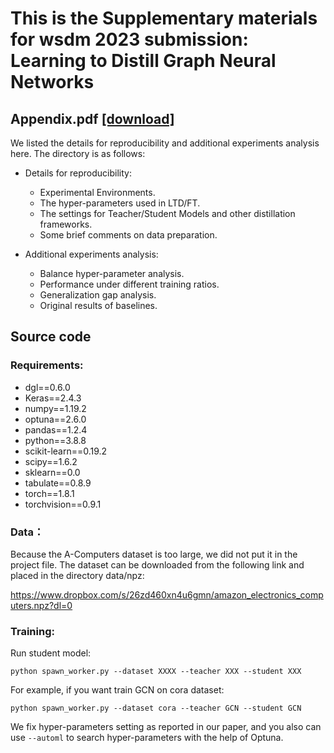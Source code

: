 # This is the Supplementary materials for wsdm 2023 submission: Learning to Distill Graph Neural Networks

## Appendix.pdf [[download]](https://github.com/ltd-wsdm/ltd-code/archive/refs/heads/main.zip)

We listed the details for reproducibility and additional experiments analysis here. The directory is as follows:  
- Details for reproducibility:
  -  Experimental Environments.
  -  The hyper-parameters used in LTD/FT.
  -  The settings for Teacher/Student Models and other distillation frameworks.
  -  Some brief comments on data preparation.

- Additional experiments analysis:
  -  Balance hyper-parameter analysis. 
  -  Performance under different training ratios.
  -  Generalization gap analysis.
  -  Original results of baselines.

## Source code

### Requirements:

- dgl==0.6.0
- Keras==2.4.3
- numpy==1.19.2
- optuna==2.6.0
- pandas==1.2.4
- python==3.8.8
- scikit-learn==0.19.2
- scipy==1.6.2
- sklearn==0.0
- tabulate==0.8.9
- torch==1.8.1
- torchvision==0.9.1

### Data：
Because the A-Computers dataset is too large, we did not put it in the project file. The dataset can be downloaded from the following link and placed in the directory data/npz:

https://www.dropbox.com/s/26zd460xn4u6gmn/amazon_electronics_computers.npz?dl=0

### Training:

Run student model:

```
python spawn_worker.py --dataset XXXX --teacher XXX --student XXX
```

For example, if you want train GCN on cora dataset:

```
python spawn_worker.py --dataset cora --teacher GCN --student GCN
```

We fix hyper-parameters setting as reported in our paper, and you also can use `--automl` to search hyper-parameters with the help of Optuna. 
